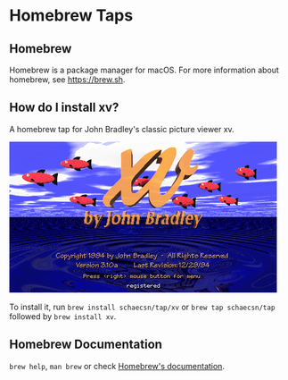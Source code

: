 # Homebrew Taps

## Homebrew

Homebrew is a package manager for macOS. For more information about homebrew, see https://brew.sh.


## How do I install xv?

A homebrew tap for John Bradley's classic picture viewer xv.

![xv screenshot](./assets/xv.png)

To install it, run `brew install schaecsn/tap/xv` or `brew tap schaecsn/tap` followed by `brew install xv`.


## Homebrew Documentation

`brew help`, `man brew` or check [Homebrew's documentation](https://docs.brew.sh).
